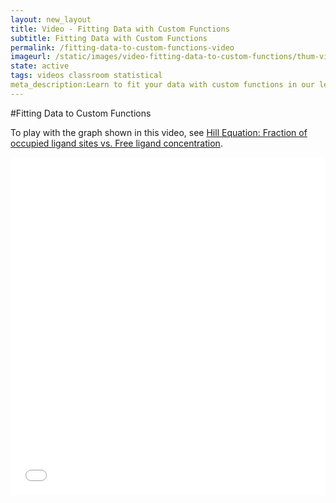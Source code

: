 ```yaml
---
layout: new_layout
title: Video - Fitting Data with Custom Functions
subtitle: Fitting Data with Custom Functions
permalink: /fitting-data-to-custom-functions-video
imageurl: /static/images/video-fitting-data-to-custom-functions/thum-video-fitting-data-to-custom-functions.png
state: active
tags: videos classroom statistical
meta_description:Learn to fit your data with custom functions in our less than 2 minute video. Plotly is the easiest and fastest way to make and share graphs online.
---
```


#Fitting Data to Custom Functions

To play with the graph shown in this video, see [Hill Equation: Fraction of occupied ligand sites vs. Free ligand concentration](https://plot.ly/2503/~chris/).


<iframe src="//player.vimeo.com/video/102278229" width="100%" height="540" frameborder="0" webkitallowfullscreen mozallowfullscreen allowfullscreen></iframe>
